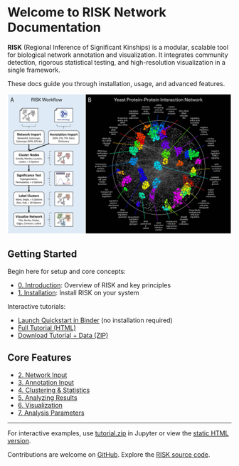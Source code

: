 # Welcome to RISK Network Documentation

**RISK** (Regional Inference of Significant Kinships) is a modular, scalable tool for biological network annotation and visualization. It integrates community detection, rigorous statistical testing, and high-resolution visualization in a single framework.

These docs guide you through installation, usage, and advanced features.

![RISK Overview](images/risk_fig1.jpeg)

## Getting Started

Begin here for setup and core concepts:

- [0. Introduction](0_introduction.md): Overview of RISK and key principles
- [1. Installation](1_installation.md): Install RISK on your system

Interactive tutorials:

- <a href="https://mybinder.org/v2/gh/riskportal/network-tutorial/HEAD?filepath=notebooks/quickstart.ipynb" target="_blank" rel="noopener">Launch Quickstart in Binder</a> (no installation required)
- [Full Tutorial (HTML)](tutorial.html)
- [Download Tutorial + Data (ZIP)](tutorial.zip)

## Core Features

- [2. Network Input](2_network_input.md)
- [3. Annotation Input](3_annotation_input.md)
- [4. Clustering & Statistics](4_clustering_statistics.md)
- [5. Analyzing Results](5_analyzing_results.md)
- [6. Visualization](6_visualization.md)
- [7. Analysis Parameters](7_parameters.md)

---

For interactive examples, use [tutorial.zip](tutorial.zip) in Jupyter or view the [static HTML version](tutorial.html).

Contributions are welcome on [GitHub](https://github.com/riskportal/network-tutorial).
Explore the [RISK source code](https://github.com/riskportal/network).
